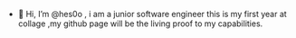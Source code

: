 - 👋 Hi, I’m @hes0o , i am a junior software engineer this is my first year at collage ,my  github page will be the living proof to my capabilities.


<!---
hes0o/hes0o is a ✨ special ✨ repository because its `README.md` (this file) appears on your GitHub profile.
You can click the Preview link to take a look at your changes.
--->
